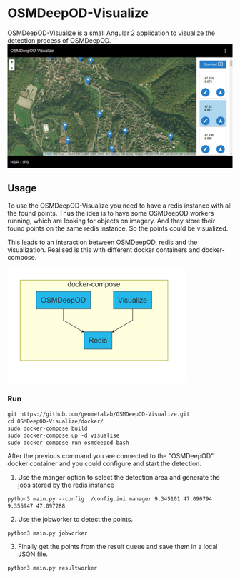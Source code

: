 # OSMDeepOD-Visualize
OSMDeepOD-Visualize is a small Angular 2 application to visualize the detection process of OSMDeepOD.
![Visualize Examples](img/screen.png)

## Usage
To use the OSMDeepOD-Visualize you need to have a redis instance with all the found points.
Thus the idea is to have some OSMDeepOD workers running, which are looking for objects on imagery.
And they store their found points on the same redis instance. So the points could be visualized.

This leads to an interaction between OSMDeepOD, redis and the visualization.
Realised is this with different docker containers and docker-compose.

![Visualize Interaction](img/overview.mmd.png)


### Run

```
git https://github.com/geometalab/OSMDeepOD-Visualize.git
cd OSMDeepOD-Visualize/docker/
sudo docker-compose build
sudo docker-compose up -d visualise
sudo docker-compose run osmdeepod bash
```

After the previous command you are connected to the "OSMDeepOD" docker container and you could configure and start the detection.


1. Use the manger option to select the detection area and generate the jobs stored by the redis instance
```
python3 main.py --config ./config.ini manager 9.345101 47.090794 9.355947 47.097288
```


2. Use the jobworker to detect the points.
```
python3 main.py jobworker
```


3. Finally get the points from the result queue and save them in a local JSON file.
```
python3 main.py resultworker
```